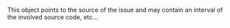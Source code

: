 This object points to the source of the issue and may contain an interval of the involved source code, etc…